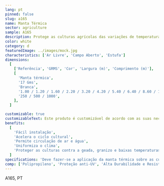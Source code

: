 ```yaml
---
lang: pt
pinned: false
slug: a165
name: Manta Térmica
sector: agriculture
sample: A165
description: Protege as culturas agrícolas das variações de temperatura, especialmente das baixas, evitando a danificação das mesmas e consequentes perdas de colheita.
color: white
category: d
featuredImage: ../images/mock.jpg
characteristics: ['Ar Livre', 'Campo Aberto', 'Estufa']
dimensions:
  [
    ['Referência', 'GRMS', 'Cor', 'Largura (m)', 'Comprimento (m)'],
    [
      'Manta térmica',
      '17 Gms',
      'Branca',
      '1.00 / 1.20 / 1.60 / 2.20 / 3.20 / 4.20 / 5.40 / 6.40 / 8.60 / 10.60',
      '250 / 500 / 1000',
    ],
  ]

customizable: true
customizableText: Este produto é customizável de acordo com as suas necessidades. Contacte-nos para mais informações.
benefits:
  [
    'Fácil instalação',
    'Acelera o ciclo cultural',
    'Permite circulação de ar e água',
    'Uniformiza o clima',
    'Proteger as culturas contra a geada, granizo e baixas temperaturas',
  ]
specifications: 'Deve fazer-se a aplicação da manta térmica sobre as culturas, para criar um clima uniforme sobre estas.'
comp: ['Polipropileno', 'Proteção anti-UV', 'Alta Durabilidade e Resistência']
---
```


A165, PT

